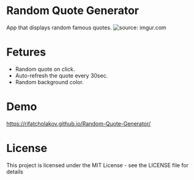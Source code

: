 # Random Quote Generator
App that displays random famous quotes.
<img src="https://i.imgur.com/fZa0GaG.png" title="source: imgur.com" />
# Fetures
* Random quote on click.
* Auto-refresh the quote every 30sec.
* Random background color.

# Demo
https://rifatcholakov.github.io/Random-Quote-Generator/

# License
This project is licensed under the MIT License - see the LICENSE file for details
